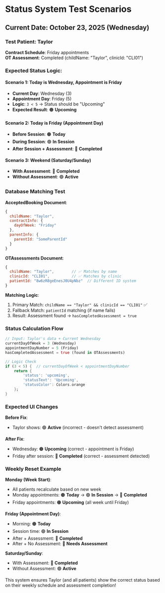# Status System Test Scenarios

## Current Date: October 23, 2025 (Wednesday)

### Test Patient: Taylor
**Contract Schedule**: Friday appointments  
**OT Assessment**: Completed (childName: "Taylor", clinicId: "CLI01")

### Expected Status Logic:

#### Scenario 1: Today is Wednesday, Appointment is Friday
- **Current Day**: Wednesday (3)
- **Appointment Day**: Friday (5)
- **Logic**: `3 < 5` → Status should be "Upcoming"
- **Expected Result**: 🟠 **Upcoming**

#### Scenario 2: Today is Friday (Appointment Day)
- **Before Session**: 🟠 **Today**
- **During Session**: 🟢 **In Session** 
- **After Session + Assessment**: 🔵 **Completed**

#### Scenario 3: Weekend (Saturday/Sunday)
- **With Assessment**: 🔵 **Completed**
- **Without Assessment**: 🟢 **Active**

### Database Matching Test

**AcceptedBooking Document**:
```javascript
{
  childName: "Taylor",
  contractInfo: {
    dayOfWeek: "Friday"
  },
  parentInfo: {
    parentId: "SomeParentId"  
  }
}
```

**OTAssessments Document**:
```javascript
{
  childName: "Taylor",        // ✅ Matches by name
  clinicId: "CLI01",          // ✅ Matches by clinic
  patientId: "8w6zR8geEnesJ0U4pNbz"  // Different ID system
}
```

**Matching Logic**:
1. Primary Match: `childName == "Taylor" && clinicId == "CLI01"` ✅
2. Fallback Match: `patientId` matching (if name fails)
3. Result: Assessment found → `hasCompletedAssessment = true`

### Status Calculation Flow

```dart
// Input: Taylor's data + Current Wednesday
currentDayOfWeek = 3 (Wednesday)
appointmentDayNumber = 5 (Friday)
hasCompletedAssessment = true (found in OTAssessments)

// Logic Check
if (3 < 5) {  // currentDayOfWeek < appointmentDayNumber
    return {
        'status': 'upcoming',
        'statusText': 'Upcoming', 
        'statusColor': Colors.orange
    };
}
```

### Expected UI Changes

**Before Fix**:
- Taylor shows: 🟢 **Active** (incorrect - doesn't detect assessment)

**After Fix**:
- Wednesday: 🟠 **Upcoming** (correct - appointment is Friday)
- Friday after session: 🔵 **Completed** (correct - assessment detected)

### Weekly Reset Example

**Monday (Week Start)**:
- All patients recalculate based on new week
- Monday appointments: 🟠 **Today** → 🟢 **In Session** → 🔵 **Completed**
- Friday appointments: 🟠 **Upcoming** (all week until Friday)

**Friday (Appointment Day)**:
- Morning: 🟠 **Today**
- Session time: 🟢 **In Session** 
- After + Assessment: 🔵 **Completed**
- After + No Assessment: 🔴 **Needs Assessment**

**Saturday/Sunday**:
- With Assessment: 🔵 **Completed** 
- Without Assessment: 🟢 **Active**

This system ensures Taylor (and all patients) show the correct status based on their weekly schedule and assessment completion!